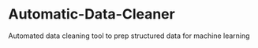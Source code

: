 # Automatic-Data-Cleaner
Automated data cleaning tool to prep structured data for machine learning 
